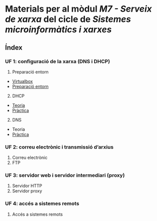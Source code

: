 Materials per al mòdul *M7 - Serveix de xarxa* del cicle de *Sistemes microinformàtics i xarxes*
=====

Índex
-----

### UF 1: configuració de la xarxa (DNS i DHCP)

1. Preparació entorn
  - [Virtualbox](UF1/preparacio_entorn/virtualbox.adoc)
  - [Preparació entorn](UF1/preparacio_entorn/preparacio_entorn.adoc)
2. DHCP
  - [Teoria](UF1/dhcp)
  - [Pràctica](UF1/dhcp/practica_dhcp.adoc)
2. DNS
  - Teoria
  - [Pràctica](UF1/dns/practica_dns.adoc)

### UF 2: correu electrònic i transmissió d’arxius

1. Correu electrònic
2. FTP

### UF 3: servidor web i servidor intermediari (proxy)

1. Servidor HTTP
2. Servidor proxy

### UF 4: accés a sistemes remots

1. Accés a sistemes remots
